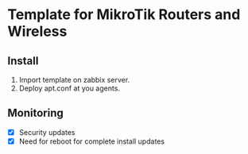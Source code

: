 # Template for MikroTik Routers and Wireless

##  Install

1. Import template on zabbix server.
2. Deploy apt.conf at you agents.

## Monitoring

- [x] Security updates
- [x] Need for reboot for complete install updates
